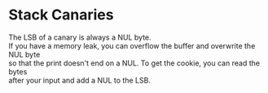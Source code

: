 # Stack Canaries

The LSB of a canary is always a NUL byte.  
If you have a memory leak, you can overflow the buffer and overwrite the NUL byte  
so that the print doesn't end on a NUL.  To get the cookie, you can read the bytes  
after your input and add a NUL to the LSB.  

